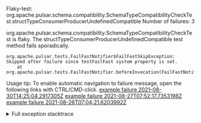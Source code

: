         
Flaky-test: org.apache.pulsar.schema.compatibility.SchemaTypeCompatibilityCheckTest.structTypeConsumerProducerUndefinedCompatible
Number of failures: 3

org.apache.pulsar.schema.compatibility.SchemaTypeCompatibilityCheckTest is flaky. The structTypeConsumerProducerUndefinedCompatible test method fails sporadically.

```
org.apache.pulsar.tests.FailFastNotifier$FailFastSkipException: Skipped after failure since testFailFast system property is set.
	at org.apache.pulsar.tests.FailFastNotifier.beforeInvocation(FailFastNotifier.java:88)

```

Usage tip: To enable automatic navigation to failure message, open the following links with CTRL/CMD-click.
[example failure 2021-08-30T14:25:04.2917305Z](https://github.com/apache/pulsar/runs/3462661639?check_suite_focus=true#step:9:1009)
[example failure 2021-08-27T07:52:17.7353198Z](https://github.com/apache/pulsar/runs/3440855061?check_suite_focus=true#step:9:1022)
[example failure 2021-08-26T07:04:21.6203992Z](https://github.com/apache/pulsar/runs/3429892062?check_suite_focus=true#step:9:982)


<details>
<summary>Full exception stacktrace</summary>
<code><pre>
org.apache.pulsar.tests.FailFastNotifier$FailFastSkipException: Skipped after failure since testFailFast system property is set.
	at org.apache.pulsar.tests.FailFastNotifier.beforeInvocation(FailFastNotifier.java:88)

</pre></code>
</details>


